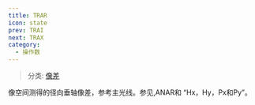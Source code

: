 ```yaml
---
title: TRAR
icon: state
prev: TRAI
next: TRAX
category:
  - 操作数
---
```


> 分类: [像差](/hb/operands/131/885/  "Zemax 操作数 像差")

像空间测得的径向垂轴像差，参考主光线。参见,ANAR和 “Hx，Hy，Px和Py”。